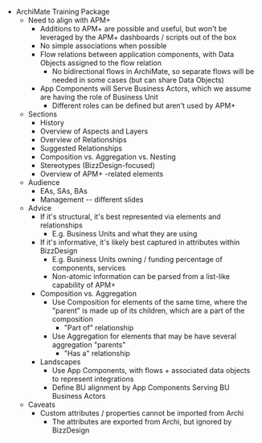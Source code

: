 - ArchiMate Training Package
	- Need to align with APM+
		- Additions to APM+ are possible and useful, but won't be leveraged by the APM+ dashboards / scripts out of the box 
		- No simple associations when possible
		- Flow relations between application components, with Data Objects assigned to the flow relation
			- No bidirectional flows in ArchiMate, so separate flows will be needed in some cases (but can share Data Objects)
		- App Components will Serve Business Actors, which we assume are having the role of Business Unit
			- Different roles can be defined but aren't used by APM+
	- Sections
		- History
		- Overview of Aspects and Layers
		- Overview of Relationships
		- Suggested Relationships
		- Composition vs. Aggregation vs. Nesting
		- Stereotypes (BizzDesign-focused)
		- Overview of APM+ -related elements
	- Audience
		- EAs, SAs, BAs
		- Management -- different slides
	- Advice
		- If it's structural, it's best represented via elements and relationships
			- E.g. Business Units and what they are using
		- If it's informative, it's likely best captured in attributes within BizzDesign
			- E.g. Business Units owning / funding percentage of components, services
			- Non-atomic information can be parsed from a list-like capability of APM+
		- Composition vs. Aggregation
			- Use Composition for elements of the same time, where the "parent" is made up of its children, which are a part of the composition
				- "Part of" relationship
			- Use Aggregation for elements that may be have several aggregation "parents"
				- "Has a" relationship
		-  Landscapes
			- Use App Components, with flows + associated data objects to represent integrations
			- Define BU alignment by App Components Serving BU Business Actors
	- Caveats
		- Custom attributes / properties cannot be imported from Archi
			- The attributes are exported from Archi, but ignored by BizzDesign